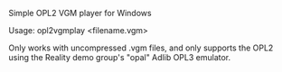 Simple OPL2 VGM player for Windows

Usage: opl2vgmplay <filename.vgm>

Only works with uncompressed .vgm files, and only supports the OPL2 using the Reality demo group's "opal" Adlib OPL3 emulator.
